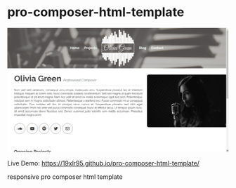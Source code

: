 # pro-composer-html-template

![The project's screenshot.](ss/pro-composer-1-d.png)

Live Demo: https://19xlr95.github.io/pro-composer-html-template/

responsive pro composer html template
